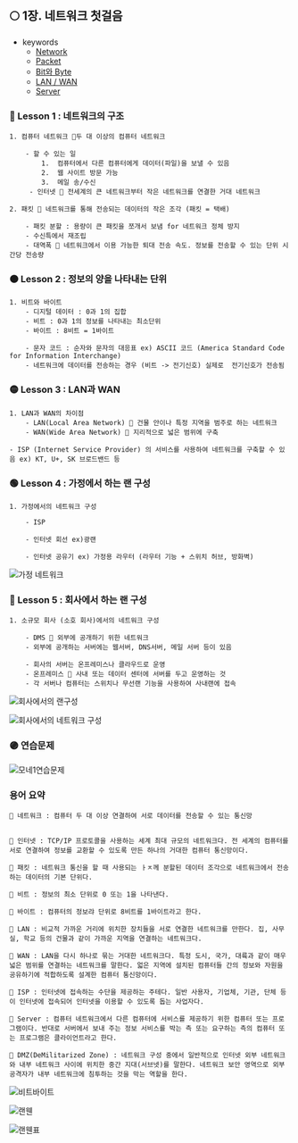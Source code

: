 ## 🌕 1장. 네트워크 첫걸음

- keywords
  - [Network](#-lesson-1--네트워크의-구조)
  - [Packet](#-lesson-1--네트워크의-구조)
  - [Bit와 Byte](#-lesson-2--정보의-양을-나타내는-단위)
  - [LAN / WAN](#-lesson-3--lan과-wan)
  - [Server](#-lesson-4--가정에서-하는-랜-구성)

### 🔴 Lesson 1 : 네트워크의 구조

    1. 컴퓨터 네트워크 📍두 대 이상의 컴퓨터 네트워크

        - 할 수 있는 일
            1.  컴퓨터에서 다른 컴퓨터에게 데이터(파일)을 보낼 수 있음
            2.  웹 사이트 방문 가능
            3.  메일 송/수신
         - 인터넷 📍 전세계의 큰 네트워크부터 작은 네트워크를 연결한 거대 네트워크

    2. 패킷 📍 네트워크를 통해 전송되는 데이터의 작은 조각 (패킷 = 택배)

        - 패킷 분할 : 용량이 큰 패킷을 쪼개서 보냄 for 네트워크 정체 방지
        - 수신특에서 재조립
        - 대역폭 📍 네트워크에서 이용 가능한 퇴대 전송 속도. 정보를 전송할 수 있는 단위 시간당 전송량

### 🟠 Lesson 2 : 정보의 양을 나타내는 단위

    1. 비트와 바이트
        - 디지털 데이터 : 0과 1의 집합
        - 비트 : 0과 1의 정보를 나타내는 최소단위
        - 바이트 : 8비트 = 1바이트

        - 문자 코드 : 순자와 문자의 대응표 ex) ASCII 코드 (America Standard Code for Information Interchange)
        - 네트워크에 데이터를 전송하는 경우 (비트 -> 전기신호) 실제로  전기신호가 전송됨

### 🟡 Lesson 3 : LAN과 WAN

    1. LAN과 WAN의 차이점
        - LAN(Local Area Network) 📍 건물 안이나 특정 지역을 범주로 하는 네트워크
        - WAN(Wide Area Network) 📍 지리적으로 넓은 범위에 구축

    - ISP (Internet Service Provider) 의 서비스를 사용하여 네트워크를 구축할 수 있음 ex) KT, U+, SK 브로드밴드 등

### 🟢 Lesson 4 : 가정에서 하는 랜 구성

    1. 가정에서의 네트워크 구성

        - ISP

        - 인터넷 회선 ex)광랜

        - 인터넷 공유기 ex) 가정용 라우터 (라우터 기능 + 스위치 허브, 방화벽)

![가정 네트워크](https://github.com/SoobinJung1013/cs-study/blob/main/images/%EA%B0%80%EC%A0%95%20%EB%84%A4%ED%8A%B8%EC%9B%8C%ED%81%AC.jpeg)

### 🔵 Lesson 5 : 회사에서 하는 랜 구성

    1. 소규모 회사 (소호 회사)에서의 네트워크 구성

        - DMS 📍 외부에 공개하기 위한 네트워크
        - 외부에 공개하는 서버에는 웹서버, DNS서버, 메일 서버 등이 있음

        - 회사의 서버는 온프레미스나 클라우드로 운영
        - 온프레미스 📍 사내 또는 데이터 센터에 서버를 두고 운영하는 것
        - 각 서버나 컴퓨터는 스위치나 무선랜 기능을 사용하여 사내랜에 접속

![회사에서의 랜구성](https://github.com/SoobinJung1013/cs-study/blob/main/images/%ED%9A%8C%EC%82%AC%EC%97%90%EC%84%9C%EC%9D%98%EB%9E%9C%EA%B5%AC%EC%84%B1.jpeg)

![회사에서의 네트워크 구성](https://github.com/SoobinJung1013/cs-study/blob/main/images/%ED%9A%8C%EC%82%AC%EC%97%90%EC%84%9C%EC%9D%98%20%EB%84%A4%ED%8A%B8%EC%9B%8C%ED%81%AC%20%EA%B5%AC%EC%84%B1.jpeg)

### 🟣 연습문제

![모네1연습문제](https://github.com/SoobinJung1013/cs-study/blob/main/images/%EB%AA%A8%EB%84%A4%EC%97%B0%EC%8A%B5%EB%AC%B8%EC%A0%9C1.jpeg)

### 용어 요약

    🔹 네트워크 : 컴퓨터 두 대 이상 연결하여 서로 데이터를 전송할 수 있는 통신망


    🔹 인터넷 : TCP/IP 프로토콜을 사용하는 세계 최대 규모의 네트워크다. 전 세계의 컴퓨터를 서로 연결하여 정보를 교환할 수 있도록 만든 하나의 거대한 컴퓨터 통신망이다.

    🔹 패킷 : 네트워크 통신을 할 때 사용되는 ㅏㅈ께 분할된 데이터 조각으로 네트워크에서 전송하는 데이터의 기본 단위다.

    🔹 비트 : 정보의 최소 단위로 0 또는 1을 나타낸다.

    🔹 바이트 : 컴퓨터의 정보랴 단위로 8비트를 1바이트라고 한다.

    🔹 LAN : 비교적 가까운 거리에 위치한 장치들을 서로 연결한 네트워크를 만한다. 집, 사무실, 학교 등의 건물과 같이 가까운 지역을 연결하는 네트워크다.

    🔹 WAN : LAN을 다시 하나로 묶는 거대한 네트워크다. 특정 도시, 국가, 대륙과 같이 매우 넓은 범위를 연결하는 네트워크를 말한다. 얿은 지역에 설치된 컴퓨터들 간의 정보와 자원을 공유하기에 적합하도록 설계한 컴퓨터 통신망이다.

    🔹 ISP : 인터넷에 접속하는 수단을 제공하는 주테다. 일반 사용자, 기업체, 기관, 단체 등이 인터넷에 접속되어 인터넷을 이용할 수 있도록 돕는 사업자다.

    🔹 Server : 컴퓨터 네트워크에서 다른 컴퓨터에 서비스를 제공하기 위한 컴퓨터 또는 프로그램이다. 반대로 서버에서 보내 주는 정보 서비스를 박는 측 또는 요구하는 측의 컴퓨터 또는 프로그램은 클라이언트라고 한다.

    🔹 DMZ(DeMilitarized Zone) : 네트워크 구성 중에서 일반적으로 인터넷 외부 네트워크와 내부 네트워크 사이에 위치한 중간 지대(서브넷)를 말한다. 네트워크 보안 영역으로 외부 공격자가 내부 네트워크에 침투하는 것을 막는 역할을 한다.

<!--[모두의 네트워크1](https://github.com/SoobinJung1013/cs-study/blob/main/images/%EB%AA%A8%EB%91%90%EC%9D%98%20%EB%84%A4%ED%8A%B8%EC%9B%8C%ED%81%AC-1.jpg)
![모두의 네트워크2](https://github.com/SoobinJung1013/cs-study/blob/main/images/%EB%AA%A8%EB%91%90%EC%9D%98%20%EB%84%A4%ED%8A%B8%EC%9B%8C%ED%81%AC-2.jpg)
![모두의 네트워크3](https://github.com/SoobinJung1013/cs-study/blob/main/images/%EB%AA%A8%EB%91%90%EC%9D%98%20%EB%84%A4%ED%8A%B8%EC%9B%8C%ED%81%AC-3.jpg)

도스 공격 구현
디도스 공격 오픈소스
리눅스
-->

![비트바이트](https://github.com/SoobinJung1013/cs-study/blob/main/images/%EB%B9%84%ED%8A%B8%EB%B0%94%EC%9D%B4%ED%8A%B8.jpeg)

![랜웬](https://github.com/SoobinJung1013/cs-study/blob/main/images/%EB%9E%9C%EC%99%A0.jpeg)

![랜웬표](https://github.com/SoobinJung1013/cs-study/blob/main/images/%EB%9E%9C%EC%9B%AC%ED%91%9C.jpeg)
